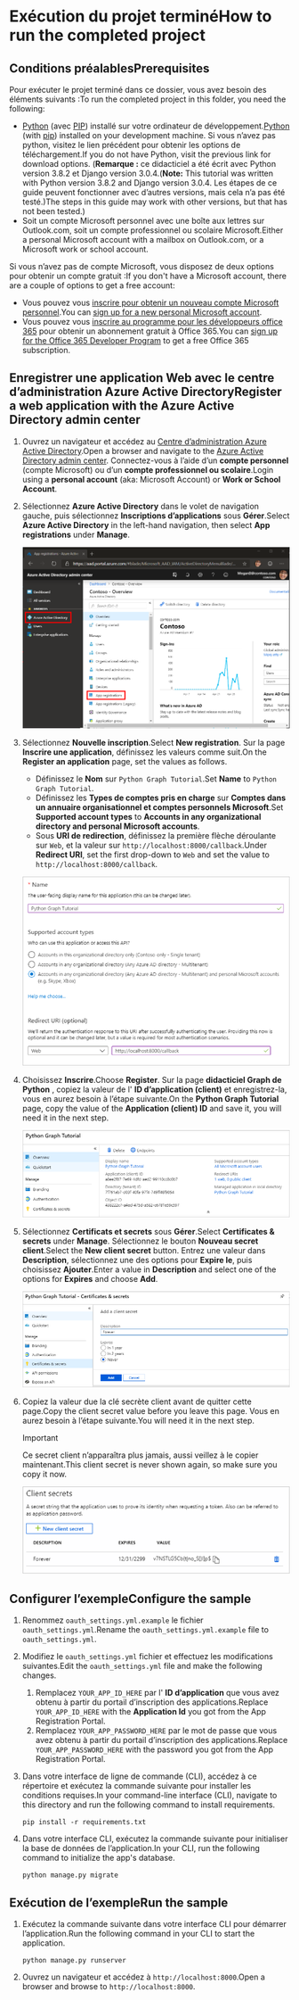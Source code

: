 # <a name="how-to-run-the-completed-project"></a><span data-ttu-id="1c6a7-101">Exécution du projet terminé</span><span class="sxs-lookup"><span data-stu-id="1c6a7-101">How to run the completed project</span></span>

## <a name="prerequisites"></a><span data-ttu-id="1c6a7-102">Conditions préalables</span><span class="sxs-lookup"><span data-stu-id="1c6a7-102">Prerequisites</span></span>

<span data-ttu-id="1c6a7-103">Pour exécuter le projet terminé dans ce dossier, vous avez besoin des éléments suivants :</span><span class="sxs-lookup"><span data-stu-id="1c6a7-103">To run the completed project in this folder, you need the following:</span></span>

- <span data-ttu-id="1c6a7-104">[Python](https://www.python.org/) (avec [PIP](https://pypi.org/project/pip/)) installé sur votre ordinateur de développement.</span><span class="sxs-lookup"><span data-stu-id="1c6a7-104">[Python](https://www.python.org/) (with [pip](https://pypi.org/project/pip/)) installed on your development machine.</span></span> <span data-ttu-id="1c6a7-105">Si vous n’avez pas python, visitez le lien précédent pour obtenir les options de téléchargement.</span><span class="sxs-lookup"><span data-stu-id="1c6a7-105">If you do not have Python, visit the previous link for download options.</span></span> <span data-ttu-id="1c6a7-106">(**Remarque :** ce didacticiel a été écrit avec Python version 3.8.2 et Django version 3.0.4.</span><span class="sxs-lookup"><span data-stu-id="1c6a7-106">(**Note:** This tutorial was written with Python version 3.8.2 and Django version 3.0.4.</span></span> <span data-ttu-id="1c6a7-107">Les étapes de ce guide peuvent fonctionner avec d’autres versions, mais cela n’a pas été testé.)</span><span class="sxs-lookup"><span data-stu-id="1c6a7-107">The steps in this guide may work with other versions, but that has not been tested.)</span></span>
- <span data-ttu-id="1c6a7-108">Soit un compte Microsoft personnel avec une boîte aux lettres sur Outlook.com, soit un compte professionnel ou scolaire Microsoft.</span><span class="sxs-lookup"><span data-stu-id="1c6a7-108">Either a personal Microsoft account with a mailbox on Outlook.com, or a Microsoft work or school account.</span></span>

<span data-ttu-id="1c6a7-109">Si vous n’avez pas de compte Microsoft, vous disposez de deux options pour obtenir un compte gratuit :</span><span class="sxs-lookup"><span data-stu-id="1c6a7-109">If you don't have a Microsoft account, there are a couple of options to get a free account:</span></span>

- <span data-ttu-id="1c6a7-110">Vous pouvez vous [inscrire pour obtenir un nouveau compte Microsoft personnel](https://signup.live.com/signup?wa=wsignin1.0&rpsnv=12&ct=1454618383&rver=6.4.6456.0&wp=MBI_SSL_SHARED&wreply=https://mail.live.com/default.aspx&id=64855&cbcxt=mai&bk=1454618383&uiflavor=web&uaid=b213a65b4fdc484382b6622b3ecaa547&mkt=E-US&lc=1033&lic=1).</span><span class="sxs-lookup"><span data-stu-id="1c6a7-110">You can [sign up for a new personal Microsoft account](https://signup.live.com/signup?wa=wsignin1.0&rpsnv=12&ct=1454618383&rver=6.4.6456.0&wp=MBI_SSL_SHARED&wreply=https://mail.live.com/default.aspx&id=64855&cbcxt=mai&bk=1454618383&uiflavor=web&uaid=b213a65b4fdc484382b6622b3ecaa547&mkt=E-US&lc=1033&lic=1).</span></span>
- <span data-ttu-id="1c6a7-111">Vous pouvez vous [inscrire au programme pour les développeurs office 365](https://developer.microsoft.com/office/dev-program) pour obtenir un abonnement gratuit à Office 365.</span><span class="sxs-lookup"><span data-stu-id="1c6a7-111">You can [sign up for the Office 365 Developer Program](https://developer.microsoft.com/office/dev-program) to get a free Office 365 subscription.</span></span>

## <a name="register-a-web-application-with-the-azure-active-directory-admin-center"></a><span data-ttu-id="1c6a7-112">Enregistrer une application Web avec le centre d’administration Azure Active Directory</span><span class="sxs-lookup"><span data-stu-id="1c6a7-112">Register a web application with the Azure Active Directory admin center</span></span>

1. <span data-ttu-id="1c6a7-113">Ouvrez un navigateur et accédez au [Centre d’administration Azure Active Directory](https://aad.portal.azure.com).</span><span class="sxs-lookup"><span data-stu-id="1c6a7-113">Open a browser and navigate to the [Azure Active Directory admin center](https://aad.portal.azure.com).</span></span> <span data-ttu-id="1c6a7-114">Connectez-vous à l’aide d’un **compte personnel** (compte Microsoft) ou d’un **compte professionnel ou scolaire**.</span><span class="sxs-lookup"><span data-stu-id="1c6a7-114">Login using a **personal account** (aka: Microsoft Account) or **Work or School Account**.</span></span>

1. <span data-ttu-id="1c6a7-115">Sélectionnez **Azure Active Directory** dans le volet de navigation gauche, puis sélectionnez **Inscriptions d’applications** sous **Gérer**.</span><span class="sxs-lookup"><span data-stu-id="1c6a7-115">Select **Azure Active Directory** in the left-hand navigation, then select **App registrations** under **Manage**.</span></span>

    ![<span data-ttu-id="1c6a7-116">Une capture d’écran des inscriptions d’applications</span><span class="sxs-lookup"><span data-stu-id="1c6a7-116">A screenshot of the App registrations</span></span> ](/tutorial/images/aad-portal-app-registrations.png)

1. <span data-ttu-id="1c6a7-117">Sélectionnez **Nouvelle inscription**.</span><span class="sxs-lookup"><span data-stu-id="1c6a7-117">Select **New registration**.</span></span> <span data-ttu-id="1c6a7-118">Sur la page **Inscrire une application**, définissez les valeurs comme suit.</span><span class="sxs-lookup"><span data-stu-id="1c6a7-118">On the **Register an application** page, set the values as follows.</span></span>

    - <span data-ttu-id="1c6a7-119">Définissez le **Nom** sur `Python Graph Tutorial`.</span><span class="sxs-lookup"><span data-stu-id="1c6a7-119">Set **Name** to `Python Graph Tutorial`.</span></span>
    - <span data-ttu-id="1c6a7-120">Définissez les **Types de comptes pris en charge** sur **Comptes dans un annuaire organisationnel et comptes personnels Microsoft**.</span><span class="sxs-lookup"><span data-stu-id="1c6a7-120">Set **Supported account types** to **Accounts in any organizational directory and personal Microsoft accounts**.</span></span>
    - <span data-ttu-id="1c6a7-121">Sous **URI de redirection**, définissez la première flèche déroulante sur `Web`, et la valeur sur `http://localhost:8000/callback`.</span><span class="sxs-lookup"><span data-stu-id="1c6a7-121">Under **Redirect URI**, set the first drop-down to `Web` and set the value to `http://localhost:8000/callback`.</span></span>

    ![Capture d’écran de la page Inscrire une application](/tutorial/images/aad-register-an-app.png)

1. <span data-ttu-id="1c6a7-123">Choisissez **Inscrire**.</span><span class="sxs-lookup"><span data-stu-id="1c6a7-123">Choose **Register**.</span></span> <span data-ttu-id="1c6a7-124">Sur la page **didacticiel Graph de Python** , copiez la valeur de l' **ID d’application (client)** et enregistrez-la, vous en aurez besoin à l’étape suivante.</span><span class="sxs-lookup"><span data-stu-id="1c6a7-124">On the **Python Graph Tutorial** page, copy the value of the **Application (client) ID** and save it, you will need it in the next step.</span></span>

    ![Une capture d’écran de l’ID d’application de la nouvelle inscription d'application](/tutorial/images/aad-application-id.png)

1. <span data-ttu-id="1c6a7-126">Sélectionnez **Certificats et secrets** sous **Gérer**.</span><span class="sxs-lookup"><span data-stu-id="1c6a7-126">Select **Certificates & secrets** under **Manage**.</span></span> <span data-ttu-id="1c6a7-127">Sélectionnez le bouton **Nouveau secret client**.</span><span class="sxs-lookup"><span data-stu-id="1c6a7-127">Select the **New client secret** button.</span></span> <span data-ttu-id="1c6a7-128">Entrez une valeur dans **Description**, sélectionnez une des options pour **Expire le**, puis choisissez **Ajouter**.</span><span class="sxs-lookup"><span data-stu-id="1c6a7-128">Enter a value in **Description** and select one of the options for **Expires** and choose **Add**.</span></span>

    ![Une capture d’écran de la boîte de dialogue Ajouter une clé secrète client](/tutorial/images/aad-new-client-secret.png)

1. <span data-ttu-id="1c6a7-130">Copiez la valeur due la clé secrète client avant de quitter cette page.</span><span class="sxs-lookup"><span data-stu-id="1c6a7-130">Copy the client secret value before you leave this page.</span></span> <span data-ttu-id="1c6a7-131">Vous en aurez besoin à l’étape suivante.</span><span class="sxs-lookup"><span data-stu-id="1c6a7-131">You will need it in the next step.</span></span>

    > [!IMPORTANT]
    > <span data-ttu-id="1c6a7-132">Ce secret client n’apparaîtra plus jamais, aussi veillez à le copier maintenant.</span><span class="sxs-lookup"><span data-stu-id="1c6a7-132">This client secret is never shown again, so make sure you copy it now.</span></span>

    ![Une capture d’écran de la clé secrète client nouvellement ajoutée](/tutorial/images/aad-copy-client-secret.png)

## <a name="configure-the-sample"></a><span data-ttu-id="1c6a7-134">Configurer l’exemple</span><span class="sxs-lookup"><span data-stu-id="1c6a7-134">Configure the sample</span></span>

1. <span data-ttu-id="1c6a7-135">Renommez `oauth_settings.yml.example` le fichier `oauth_settings.yml`.</span><span class="sxs-lookup"><span data-stu-id="1c6a7-135">Rename the `oauth_settings.yml.example` file to `oauth_settings.yml`.</span></span>
1. <span data-ttu-id="1c6a7-136">Modifiez le `oauth_settings.yml` fichier et effectuez les modifications suivantes.</span><span class="sxs-lookup"><span data-stu-id="1c6a7-136">Edit the `oauth_settings.yml` file and make the following changes.</span></span>
    1. <span data-ttu-id="1c6a7-137">Remplacez `YOUR_APP_ID_HERE` par l' **ID d’application** que vous avez obtenu à partir du portail d’inscription des applications.</span><span class="sxs-lookup"><span data-stu-id="1c6a7-137">Replace `YOUR_APP_ID_HERE` with the **Application Id** you got from the App Registration Portal.</span></span>
    1. <span data-ttu-id="1c6a7-138">Remplacez `YOUR_APP_PASSWORD_HERE` par le mot de passe que vous avez obtenu à partir du portail d’inscription des applications.</span><span class="sxs-lookup"><span data-stu-id="1c6a7-138">Replace `YOUR_APP_PASSWORD_HERE` with the password you got from the App Registration Portal.</span></span>
1. <span data-ttu-id="1c6a7-139">Dans votre interface de ligne de commande (CLI), accédez à ce répertoire et exécutez la commande suivante pour installer les conditions requises.</span><span class="sxs-lookup"><span data-stu-id="1c6a7-139">In your command-line interface (CLI), navigate to this directory and run the following command to install requirements.</span></span>

    ```Shell
    pip install -r requirements.txt
    ```

1. <span data-ttu-id="1c6a7-140">Dans votre interface CLI, exécutez la commande suivante pour initialiser la base de données de l’application.</span><span class="sxs-lookup"><span data-stu-id="1c6a7-140">In your CLI, run the following command to initialize the app's database.</span></span>

    ```Shell
    python manage.py migrate
    ```

## <a name="run-the-sample"></a><span data-ttu-id="1c6a7-141">Exécution de l’exemple</span><span class="sxs-lookup"><span data-stu-id="1c6a7-141">Run the sample</span></span>

1. <span data-ttu-id="1c6a7-142">Exécutez la commande suivante dans votre interface CLI pour démarrer l’application.</span><span class="sxs-lookup"><span data-stu-id="1c6a7-142">Run the following command in your CLI to start the application.</span></span>

    ```Shell
    python manage.py runserver
    ```

1. <span data-ttu-id="1c6a7-143">Ouvrez un navigateur et accédez à `http://localhost:8000`.</span><span class="sxs-lookup"><span data-stu-id="1c6a7-143">Open a browser and browse to `http://localhost:8000`.</span></span>
